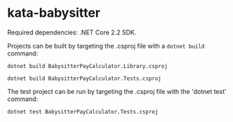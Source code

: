 # kata-babysitter

Required dependencies: .NET Core 2.2 SDK.

Projects can be built by targeting the .csproj file with a `dotnet build` command:

`dotnet build BabysitterPayCalculator.Library.csproj`

`dotnet build BabysitterPayCalculator.Tests.csproj`

The test project can be run by targeting the .csproj file with the 'dotnet test' command:

`dotnet test BabysitterPayCalculator.Tests.csproj`

